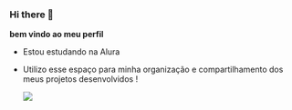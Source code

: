 ### Hi there 👋

**bem vindo ao meu perfil**

- Estou estudando na Alura
- Utilizo esse espaço para minha organização e compartilhamento dos meus projetos desenvolvidos
  !

  ![](https://media1.tenor.com/m/zBMXUYN12qsAAAAC/gifsoup-funny.gif)
